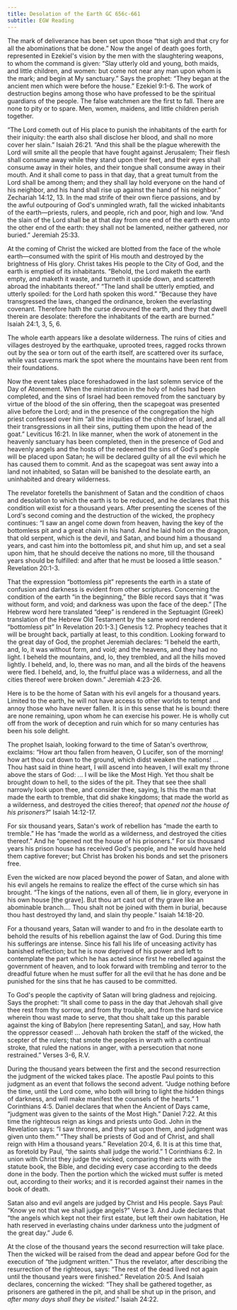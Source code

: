 ```yaml
---
title: Desolation of the Earth GC 656c-661
subtitle: EGW Reading
---
```


The mark of deliverance has been set upon those “that sigh and that cry for all the abominations that be done.” Now the angel of death goes forth, represented in Ezekiel's vision by the men with the slaughtering weapons, to whom the command is given: “Slay utterly old and young, both maids, and little children, and women: but come not near any man upon whom is the mark; and begin at My sanctuary.” Says the prophet: “They began at the ancient men which were before the house.” Ezekiel 9:1-6. The work of destruction begins among those who have professed to be the spiritual guardians of the people. The false watchmen are the first to fall. There are none to pity or to spare. Men, women, maidens, and little children perish together.

“The Lord cometh out of His place to punish the inhabitants of the earth for their iniquity: the earth also shall disclose her blood, and shall no more cover her slain.” Isaiah 26:21. “And this shall be the plague wherewith the Lord will smite all the people that have fought against Jerusalem; Their flesh shall consume away while they stand upon their feet, and their eyes shall consume away in their holes, and their tongue shall consume away in their mouth. And it shall come to pass in that day, that a great tumult from the Lord shall be among them; and they shall lay hold everyone on the hand of his neighbor, and his hand shall rise up against the hand of his neighbor.” Zechariah 14:12, 13. In the mad strife of their own fierce passions, and by the awful outpouring of God's unmingled wrath, fall the wicked inhabitants of the earth—priests, rulers, and people, rich and poor, high and low. “And the slain of the Lord shall be at that day from one end of the earth even unto the other end of the earth: they shall not be lamented, neither gathered, nor buried.” Jeremiah 25:33.

At the coming of Christ the wicked are blotted from the face of the whole earth—consumed with the spirit of His mouth and destroyed by the brightness of His glory. Christ takes His people to the City of God, and the earth is emptied of its inhabitants. “Behold, the Lord maketh the earth empty, and maketh it waste, and turneth it upside down, and scattereth abroad the inhabitants thereof.” “The land shall be utterly emptied, and utterly spoiled: for the Lord hath spoken this word.” “Because they have transgressed the laws, changed the ordinance, broken the everlasting covenant. Therefore hath the curse devoured the earth, and they that dwell therein are desolate: therefore the inhabitants of the earth are burned.” Isaiah 24:1, 3, 5, 6.

The whole earth appears like a desolate wilderness. The ruins of cities and villages destroyed by the earthquake, uprooted trees, ragged rocks thrown out by the sea or torn out of the earth itself, are scattered over its surface, while vast caverns mark the spot where the mountains have been rent from their foundations.

Now the event takes place foreshadowed in the last solemn service of the Day of Atonement. When the ministration in the holy of holies had been completed, and the sins of Israel had been removed from the sanctuary by virtue of the blood of the sin offering, then the scapegoat was presented alive before the Lord; and in the presence of the congregation the high priest confessed over him “all the iniquities of the children of Israel, and all their transgressions in all their sins, putting them upon the head of the goat.” Leviticus 16:21. In like manner, when the work of atonement in the heavenly sanctuary has been completed, then in the presence of God and heavenly angels and the hosts of the redeemed the sins of God's people will be placed upon Satan; he will be declared guilty of all the evil which he has caused them to commit. And as the scapegoat was sent away into a land not inhabited, so Satan will be banished to the desolate earth, an uninhabited and dreary wilderness.

The revelator foretells the banishment of Satan and the condition of chaos and desolation to which the earth is to be reduced, and he declares that this condition will exist for a thousand years. After presenting the scenes of the Lord's second coming and the destruction of the wicked, the prophecy continues: “I saw an angel come down from heaven, having the key of the bottomless pit and a great chain in his hand. And he laid hold on the dragon, that old serpent, which is the devil, and Satan, and bound him a thousand years, and cast him into the bottomless pit, and shut him up, and set a seal upon him, that he should deceive the nations no more, till the thousand years should be fulfilled: and after that he must be loosed a little season.” Revelation 20:1-3.

That the expression “bottomless pit” represents the earth in a state of confusion and darkness is evident from other scriptures. Concerning the condition of the earth “in the beginning,” the Bible record says that it “was without form, and void; and darkness was upon the face of the deep.” \[The Hebrew word here translated “deep” is rendered in the Septuagint (Greek) translation of the Hebrew Old Testament by the same word rendered “bottomless pit” In Revelation 20:1-3.\] Genesis 1:2. Prophecy teaches that it will be brought back, partially at least, to this condition. Looking forward to the great day of God, the prophet Jeremiah declares: “I beheld the earth, and, lo, it was without form, and void; and the heavens, and they had no light. I beheld the mountains, and, lo, they trembled, and all the hills moved lightly. I beheld, and, lo, there was no man, and all the birds of the heavens were fled. I beheld, and, lo, the fruitful place was a wilderness, and all the cities thereof were broken down.” Jeremiah 4:23-26.

Here is to be the home of Satan with his evil angels for a thousand years. Limited to the earth, he will not have access to other worlds to tempt and annoy those who have never fallen. It is in this sense that he is bound: there are none remaining, upon whom he can exercise his power. He is wholly cut off from the work of deception and ruin which for so many centuries has been his sole delight.

The prophet Isaiah, looking forward to the time of Satan's overthrow, exclaims: “How art thou fallen from heaven, O Lucifer, son of the morning! how art thou cut down to the ground, which didst weaken the nations! ... Thou hast said in thine heart, I will ascend into heaven, I will exalt my throne above the stars of God: ... I will be like the Most High. Yet thou shalt be brought down to hell, to the sides of the pit. They that see thee shall narrowly look upon thee, and consider thee, saying, Is this the man that made the earth to tremble, that did shake kingdoms; that made the world as a wilderness, and destroyed the cities thereof; that _opened not the house of his prisoners?_” Isaiah 14:12-17.

For six thousand years, Satan's work of rebellion has “made the earth to tremble.” He has “made the world as a wilderness, and destroyed the cities thereof.” And he “opened not the house of his prisoners.” For six thousand years his prison house has received God's people, and he would have held them captive forever; but Christ has broken his bonds and set the prisoners free.

Even the wicked are now placed beyond the power of Satan, and alone with his evil angels he remains to realize the effect of the curse which sin has brought. “The kings of the nations, even all of them, lie in glory, everyone in his own house \[the grave\]. But thou art cast out of thy grave like an abominable branch.... Thou shalt not be joined with them in burial, because thou hast destroyed thy land, and slain thy people.” Isaiah 14:18-20.

For a thousand years, Satan will wander to and fro in the desolate earth to behold the results of his rebellion against the law of God. During this time his sufferings are intense. Since his fall his life of unceasing activity has banished reflection; but he is now deprived of his power and left to contemplate the part which he has acted since first he rebelled against the government of heaven, and to look forward with trembling and terror to the dreadful future when he must suffer for all the evil that he has done and be punished for the sins that he has caused to be committed.

To God's people the captivity of Satan will bring gladness and rejoicing. Says the prophet: “It shall come to pass in the day that Jehovah shall give thee rest from thy sorrow, and from thy trouble, and from the hard service wherein thou wast made to serve, that thou shalt take up this parable against the king of Babylon \[here representing Satan\], and say, How hath the oppressor ceased! ... Jehovah hath broken the staff of the wicked, the scepter of the rulers; that smote the peoples in wrath with a continual stroke, that ruled the nations in anger, with a persecution that none restrained.” Verses 3-6, R.V.

During the thousand years between the first and the second resurrection the judgment of the wicked takes place. The apostle Paul points to this judgment as an event that follows the second advent. “Judge nothing before the time, until the Lord come, who both will bring to light the hidden things of darkness, and will make manifest the counsels of the hearts.” 1 Corinthians 4:5. Daniel declares that when the Ancient of Days came, “judgment was given to the saints of the Most High.” Daniel 7:22. At this time the righteous reign as kings and priests unto God. John in the Revelation says: “I saw thrones, and they sat upon them, and judgment was given unto them.” “They shall be priests of God and of Christ, and shall reign with Him a thousand years.” Revelation 20:4, 6. It is at this time that, as foretold by Paul, “the saints shall judge the world.” 1 Corinthians 6:2. In union with Christ they judge the wicked, comparing their acts with the statute book, the Bible, and deciding every case according to the deeds done in the body. Then the portion which the wicked must suffer is meted out, according to their works; and it is recorded against their names in the book of death.

Satan also and evil angels are judged by Christ and His people. Says Paul: “Know ye not that we shall judge angels?” Verse 3. And Jude declares that “the angels which kept not their first estate, but left their own habitation, He hath reserved in everlasting chains under darkness unto the judgment of the great day.” Jude 6.

At the close of the thousand years the second resurrection will take place. Then the wicked will be raised from the dead and appear before God for the execution of “the judgment written.” Thus the revelator, after describing the resurrection of the righteous, says: “The rest of the dead lived not again until the thousand years were finished.” Revelation 20:5. And Isaiah declares, concerning the wicked: “They shall be gathered together, as prisoners are gathered in the pit, and shall be shut up in the prison, and _after many days shall they be visited_.” Isaiah 24:22.